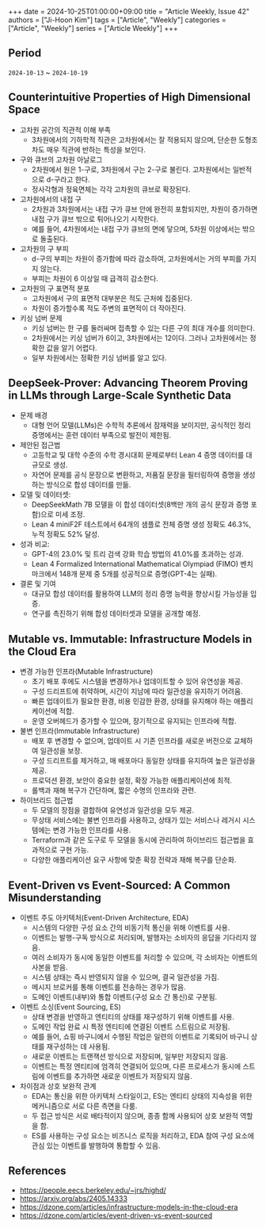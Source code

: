 +++
date = 2024-10-25T01:00:00+09:00
title = "Article Weekly, Issue 42"
authors = ["Ji-Hoon Kim"]
tags = ["Article", "Weekly"]
categories = ["Article", "Weekly"]
series = ["Article Weekly"]
+++

## Period

`2024-10-13` ~ `2024-10-19`

## Counterintuitive Properties of High Dimensional Space

- 고차원 공간의 직관적 이해 부족
  - 3차원에서의 기하학적 직관은 고차원에서는 잘 적용되지 않으며, 단순한 도형조차도 매우 직관에 반하는 특성을 보인다.
- 구와 큐브의 고차원 아날로그
  - 2차원에서 원은 1-구로, 3차원에서 구는 2-구로 불린다. 고차원에서는 일반적으로 d-구라고 한다.
  - 정사각형과 정육면체는 각각 고차원의 큐브로 확장된다.
- 고차원에서의 내접 구
  - 2차원과 3차원에서는 내접 구가 큐브 안에 완전히 포함되지만, 차원이 증가하면 내접 구가 큐브 밖으로 튀어나오기 시작한다.
  - 예를 들어, 4차원에서는 내접 구가 큐브의 면에 닿으며, 5차원 이상에서는 밖으로 돌출된다.
- 고차원의 구 부피
  - d-구의 부피는 차원이 증가함에 따라 감소하여, 고차원에서는 거의 부피를 가지지 않는다.
  - 부피는 차원이 6 이상일 때 급격히 감소한다.
- 고차원의 구 표면적 분포
  - 고차원에서 구의 표면적 대부분은 적도 근처에 집중된다.
  - 차원이 증가할수록 적도 주변의 표면적이 더 작아진다.
- 키싱 넘버 문제
  - 키싱 넘버는 한 구를 둘러싸며 접촉할 수 있는 다른 구의 최대 개수를 의미한다.
  - 2차원에서는 키싱 넘버가 6이고, 3차원에서는 12이다. 그러나 고차원에서는 정확한 값을 알기 어렵다.
  - 일부 차원에서는 정확한 키싱 넘버를 알고 있다.

## DeepSeek-Prover: Advancing Theorem Proving in LLMs through Large-Scale Synthetic Data

- 문제 배경
  - 대형 언어 모델(LLMs)은 수학적 추론에서 잠재력을 보이지만, 공식적인 정리 증명에서는 훈련 데이터 부족으로 발전이 제한됨.
- 제안된 접근법
  - 고등학교 및 대학 수준의 수학 경시대회 문제로부터 Lean 4 증명 데이터를 대규모로 생성.
  - 자연어 문제를 공식 문장으로 변환하고, 저품질 문장을 필터링하여 증명을 생성하는 방식으로 합성 데이터를 만듦.
- 모델 및 데이터셋:
  - DeepSeekMath 7B 모델을 이 합성 데이터셋(8백만 개의 공식 문장과 증명 포함)으로 미세 조정.
  - Lean 4 miniF2F 테스트에서 64개의 샘플로 전체 증명 생성 정확도 46.3%, 누적 정확도 52% 달성.
- 성과 비교:
  - GPT-4의 23.0% 및 트리 검색 강화 학습 방법의 41.0%를 초과하는 성과.
  - Lean 4 Formalized International Mathematical Olympiad (FIMO) 벤치마크에서 148개 문제 중 5개를 성공적으로 증명(GPT-4는 실패).
- 결론 및 기여
  - 대규모 합성 데이터를 활용하여 LLM의 정리 증명 능력을 향상시킬 가능성을 입증.
  - 연구를 촉진하기 위해 합성 데이터셋과 모델을 공개할 예정.

## Mutable vs. Immutable: Infrastructure Models in the Cloud Era

- 변경 가능한 인프라(Mutable Infrastructure)
  - 초기 배포 후에도 시스템을 변경하거나 업데이트할 수 있어 유연성을 제공.
  - 구성 드리프트에 취약하며, 시간이 지남에 따라 일관성을 유지하기 어려움.
  - 빠른 업데이트가 필요한 환경, 비용 민감한 환경, 상태를 유지해야 하는 애플리케이션에 적합.
  - 운영 오버헤드가 증가할 수 있으며, 장기적으로 유지되는 인프라에 적합.
- 불변 인프라(Immutable Infrastructure)
  - 배포 후 변경할 수 없으며, 업데이트 시 기존 인프라를 새로운 버전으로 교체하여 일관성을 보장.
  - 구성 드리프트를 제거하고, 매 배포마다 동일한 상태를 유지하여 높은 일관성을 제공.
  - 프로덕션 환경, 보안이 중요한 설정, 확장 가능한 애플리케이션에 최적.
  - 롤백과 재해 복구가 간단하며, 짧은 수명의 인프라와 관련.
- 하이브리드 접근법
  - 두 모델의 장점을 결합하여 유연성과 일관성을 모두 제공.
  - 무상태 서비스에는 불변 인프라를 사용하고, 상태가 있는 서비스나 레거시 시스템에는 변경 가능한 인프라를 사용.
  - Terraform과 같은 도구로 두 모델을 동시에 관리하여 하이브리드 접근법을 효과적으로 구현 가능.
  - 다양한 애플리케이션 요구 사항에 맞춘 확장 전략과 재해 복구를 단순화.

## Event-Driven vs Event-Sourced: A Common Misunderstanding

- 이벤트 주도 아키텍처(Event-Driven Architecture, EDA)
  - 시스템의 다양한 구성 요소 간의 비동기적 통신을 위해 이벤트를 사용.
  - 이벤트는 발행-구독 방식으로 처리되며, 발행자는 소비자의 응답을 기다리지 않음.
  - 여러 소비자가 동시에 동일한 이벤트를 처리할 수 있으며, 각 소비자는 이벤트의 사본을 받음.
  - 시스템 상태는 즉시 반영되지 않을 수 있으며, 결국 일관성을 가짐.
  - 메시지 브로커를 통해 이벤트를 전송하는 경우가 많음.
  - 도메인 이벤트(내부)와 통합 이벤트(구성 요소 간 통신)로 구분됨.
- 이벤트 소싱(Event Sourcing, ES)
  - 상태 변경을 반영하고 엔티티의 상태를 재구성하기 위해 이벤트를 사용.
  - 도메인 작업 완료 시 특정 엔티티에 연결된 이벤트 스트림으로 저장됨.
  - 예를 들어, 쇼핑 바구니에서 수행된 작업은 일련의 이벤트로 기록되어 바구니 상태를 재구성하는 데 사용됨.
  - 새로운 이벤트는 트랜잭션 방식으로 저장되며, 일부만 저장되지 않음.
  - 이벤트는 특정 엔티티에 엄격히 연결되어 있으며, 다른 프로세스가 동시에 스트림에 이벤트를 추가하면 새로운 이벤트가 저장되지 않음.
- 차이점과 상호 보완적 관계
  - EDA는 통신을 위한 아키텍처 스타일이고, ES는 엔티티 상태의 지속성을 위한 메커니즘으로 서로 다른 측면을 다룸.
  - 두 접근 방식은 서로 배타적이지 않으며, 종종 함께 사용되어 상호 보완적 역할을 함.
  - ES를 사용하는 구성 요소는 비즈니스 로직을 처리하고, EDA 참여 구성 요소에 관심 있는 이벤트를 발행하여 통합할 수 있음.

## References

- https://people.eecs.berkeley.edu/~jrs/highd/
- https://arxiv.org/abs/2405.14333
- https://dzone.com/articles/infrastructure-models-in-the-cloud-era
- https://dzone.com/articles/event-driven-vs-event-sourced
